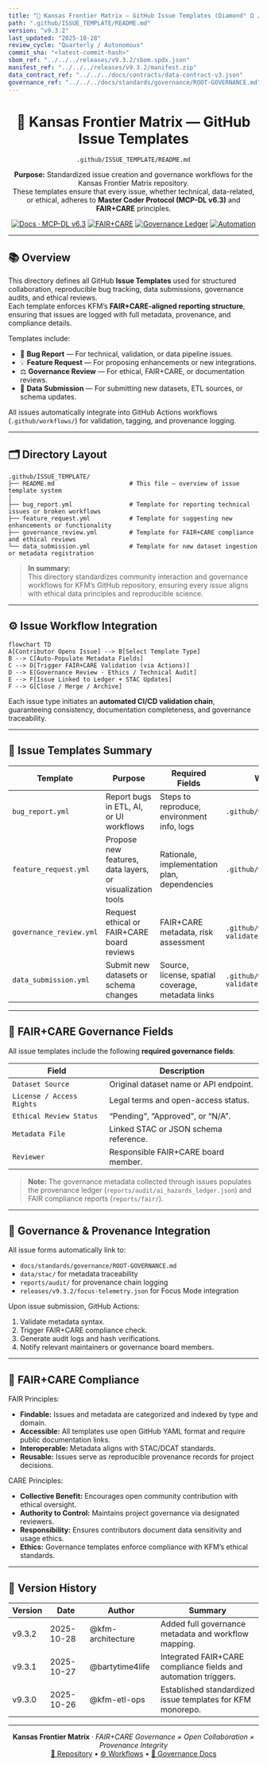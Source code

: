 ```yaml
---
title: "🧾 Kansas Frontier Matrix — GitHub Issue Templates (Diamond⁹ Ω / Crown∞Ω Ultimate Certified)"
path: ".github/ISSUE_TEMPLATE/README.md"
version: "v9.3.2"
last_updated: "2025-10-28"
review_cycle: "Quarterly / Autonomous"
commit_sha: "<latest-commit-hash>"
sbom_ref: "../../../releases/v9.3.2/sbom.spdx.json"
manifest_ref: "../../../releases/v9.3.2/manifest.zip"
data_contract_ref: "../../../docs/contracts/data-contract-v3.json"
governance_ref: "../../../docs/standards/governance/ROOT-GOVERNANCE.md"
---
```


<div align="center">

# 🧾 Kansas Frontier Matrix — **GitHub Issue Templates**
`.github/ISSUE_TEMPLATE/README.md`

**Purpose:** Standardized issue creation and governance workflows for the Kansas Frontier Matrix repository.  
These templates ensure that every issue, whether technical, data-related, or ethical, adheres to **Master Coder Protocol (MCP-DL v6.3)** and **FAIR+CARE** principles.

[![Docs · MCP-DL v6.3](https://img.shields.io/badge/Docs-MCP--DL%20v6.3-blue)](../../../docs/architecture/repo-focus.md)
[![FAIR+CARE](https://img.shields.io/badge/FAIR%2BCARE-Compliant-gold)](../../../docs/standards/faircare-validation.md)
[![Governance Ledger](https://img.shields.io/badge/Governance-Linked-blueviolet)](../../../docs/standards/governance/)
[![Automation](https://img.shields.io/badge/Automation-GitHub%20Actions%20Integrated-cyan)](../../workflows/README.md)

</div>

---

## 📚 Overview

This directory defines all GitHub **Issue Templates** used for structured collaboration, reproducible bug tracking, data submissions, governance audits, and ethical reviews.  
Each template enforces KFM’s **FAIR+CARE-aligned reporting structure**, ensuring that issues are logged with full metadata, provenance, and compliance details.

Templates include:
- 🐛 **Bug Report** — For technical, validation, or data pipeline issues.  
- 💡 **Feature Request** — For proposing enhancements or new integrations.  
- ⚖️ **Governance Review** — For ethical, FAIR+CARE, or documentation reviews.  
- 🧭 **Data Submission** — For submitting new datasets, ETL sources, or schema updates.  

All issues automatically integrate into GitHub Actions workflows (`.github/workflows/`) for validation, tagging, and provenance logging.

---

## 🗂️ Directory Layout

```plaintext
.github/ISSUE_TEMPLATE/
├── README.md                     # This file — overview of issue template system
│
├── bug_report.yml                # Template for reporting technical issues or broken workflows
├── feature_request.yml           # Template for suggesting new enhancements or functionality
├── governance_review.yml         # Template for FAIR+CARE compliance and ethical reviews
└── data_submission.yml           # Template for new dataset ingestion or metadata registration
```

> **In summary:**  
> This directory standardizes community interaction and governance workflows for KFM’s GitHub repository, ensuring every issue aligns with ethical data principles and reproducible science.

---

## ⚙️ Issue Workflow Integration

```mermaid
flowchart TD
A[Contributor Opens Issue] --> B[Select Template Type]
B --> C[Auto-Populate Metadata Fields]
C --> D[Trigger FAIR+CARE Validation (via Actions)]
D --> E[Governance Review · Ethics / Technical Audit]
E --> F[Issue Linked to Ledger + STAC Updates]
F --> G[Close / Merge / Archive]
```

Each issue type initiates an **automated CI/CD validation chain**, guaranteeing consistency, documentation completeness, and governance traceability.

---

## 🧩 Issue Templates Summary

| Template | Purpose | Required Fields | Workflow Link |
|-----------|----------|-----------------|----------------|
| `bug_report.yml` | Report bugs in ETL, AI, or UI workflows | Steps to reproduce, environment info, logs | `.github/workflows/codeql.yml` |
| `feature_request.yml` | Propose new features, data layers, or visualization tools | Rationale, implementation plan, dependencies | `.github/workflows/site.yml` |
| `governance_review.yml` | Request ethical or FAIR+CARE board reviews | FAIR+CARE metadata, risk assessment | `.github/workflows/faircare-validate.yml` |
| `data_submission.yml` | Submit new datasets or schema changes | Source, license, spatial coverage, metadata links | `.github/workflows/stac-validate.yml` |

---

## 🧠 FAIR+CARE Governance Fields

All issue templates include the following **required governance fields**:

| Field | Description |
|--------|-------------|
| `Dataset Source` | Original dataset name or API endpoint. |
| `License / Access Rights` | Legal terms and open-access status. |
| `Ethical Review Status` | “Pending”, “Approved”, or “N/A”. |
| `Metadata File` | Linked STAC or JSON schema reference. |
| `Reviewer` | Responsible FAIR+CARE board member. |

> **Note:** The governance metadata collected through issues populates the provenance ledger (`reports/audit/ai_hazards_ledger.json`) and FAIR compliance reports (`reports/fair/`).

---

## 🧾 Governance & Provenance Integration

All issue forms automatically link to:
- `docs/standards/governance/ROOT-GOVERNANCE.md`
- `data/stac/` for metadata traceability
- `reports/audit/` for provenance chain logging
- `releases/v9.3.2/focus-telemetry.json` for Focus Mode integration

Upon issue submission, GitHub Actions:
1. Validate metadata syntax.  
2. Trigger FAIR+CARE compliance check.  
3. Generate audit logs and hash verifications.  
4. Notify relevant maintainers or governance board members.

---

## 🧩 FAIR+CARE Compliance

FAIR Principles:
- **Findable:** Issues and metadata are categorized and indexed by type and domain.  
- **Accessible:** All templates use open GitHub YAML format and require public documentation links.  
- **Interoperable:** Metadata aligns with STAC/DCAT standards.  
- **Reusable:** Issues serve as reproducible provenance records for project decisions.  

CARE Principles:
- **Collective Benefit:** Encourages open community contribution with ethical oversight.  
- **Authority to Control:** Maintains project governance via designated reviewers.  
- **Responsibility:** Ensures contributors document data sensitivity and usage ethics.  
- **Ethics:** Governance templates enforce compliance with KFM’s ethical standards.

---

## 🧾 Version History

| Version | Date       | Author             | Summary |
|----------|------------|--------------------|----------|
| v9.3.2   | 2025-10-28 | @kfm-architecture  | Added full governance metadata and workflow mapping. |
| v9.3.1   | 2025-10-27 | @bartytime4life    | Integrated FAIR+CARE compliance fields and automation triggers. |
| v9.3.0   | 2025-10-26 | @kfm-etl-ops       | Established standardized issue templates for KFM monorepo. |

---

<div align="center">

**Kansas Frontier Matrix** · *FAIR+CARE Governance × Open Collaboration × Provenance Integrity*  
[🔗 Repository](https://github.com/bartytime4life/Kansas-Frontier-Matrix) • [⚙️ Workflows](../../workflows/README.md) • [🧭 Governance Docs](../../../docs/standards/governance/)

</div>